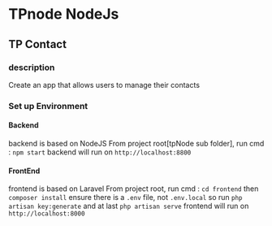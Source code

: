 # TPnode NodeJs 
## TP Contact

### description 
Create an app that allows users to manage their contacts

### Set up Environment 

#### Backend 

backend is based on NodeJS 
From project root[tpNode sub folder], run cmd : `npm start`
backend will run on `http://localhost:8800` 

#### FrontEnd 

frontend is based on Laravel 
From project root, run cmd : `cd frontend` 
then `composer install`
 ensure there is a `.env` file, not `.env.local` 
so run `php artisan key:generate` and at last `php artisan serve` 
frontend will run on `http://localhost:8000`
